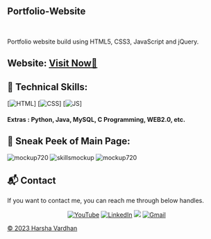 ## Portfolio-Website

<a href="https://github.com/linux987598/Portfolio-Harsha-Vardhan"><img src="" alt=""/></a>
<a href="https://github.com/linux987598/Portfolio-Harsha-Vardhan"><img src="" alt=""/></a>
<a href="https://github.com/linux987598/Portfolio-Harsha-Vardhan/network/members"><img src="" alt=""/></a>
<a href="https://github.com/linux987598/Portfolio-Harsha-Vardhan/graphs/contributors"><img alt="" src="="></a>

Portfolio website build using HTML5, CSS3, JavaScript and jQuery.

<h2> Website: 
<a href="https://www.linux987598.me/" target="_blank">Visit Now🚀</a>
</h2> 

## 📌 Technical Skills:
[![HTML](https://img.shields.io/badge/html5%20-%23E34F26.svg?&style=for-the-badge&logo=html5&logoColor=white)]
[![CSS](https://img.shields.io/badge/css3%20-%231572B6.svg?&style=for-the-badge&logo=css3&logoColor=white)]
[![JS](https://img.shields.io/badge/javascript%20-%23323330.svg?&style=for-the-badge&logo=javascript&logoColor=%23F7DF1E)]

#### Extras : Python, Java, MySQL, C Programming, WEB2.0, etc.

## 📌 Sneak Peek of Main Page:
![mockup720](/assests/images/image1.png)
![skillsmockup](/assests/images/image2.png)
![mockup720](/assests/images/image3.png)

<h2>📬 Contact</h2>

If you want to contact me, you can reach me through below handles.

<div align="center">

<a  href="https://www.youtube.com/@Linux-hp5tc" target="_blank"><img alt="YouTube" src="https://img.shields.io/badge/Youtube-%23FF0000.svg?style=for-the-badge&logo=YouTube&logoColor=white" /></a>
<a  href="https://www.linkedin.com/in/harsha654265/" target="_blank"><img alt="LinkedIn" src="https://img.shields.io/badge/linkedin%20-%230077B5.svg?&style=for-the-badge&logo=linkedin&logoColor=white" /></a>
<a href="https://twitter.com/linux987598" target="_blank"><img src="https://img.shields.io/badge/twitter-%2300acee.svg?&style=for-the-badge&logo=twitter&logoColor=white&alt=twitter" /></a>
<a href="harsha654265@gmail.com"><img  alt="Gmail" src="https://img.shields.io/badge/Gmail-D14836?style=for-the-badge&logo=gmail&logoColor=white" />

</div>

© 2023 Harsha Vardhan

